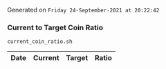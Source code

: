 Generated on `Friday 24-September-2021 at 20:22:42`

### Current to Target Coin Ratio
`current_coin_ratio.sh`

Date|Current|Target|Ratio
---|---|---|---
